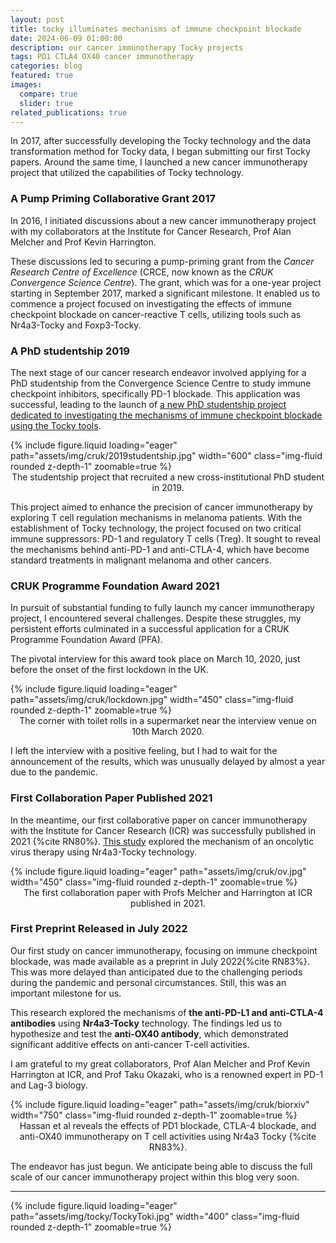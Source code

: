 ```yaml
---
layout: post
title: tocky illuminates mechanisms of immune checkpoint blockade
date: 2024-06-09 01:00:00
description: our cancer immunotherapy Tocky projects
tags: PD1 CTLA4 OX40 cancer immunotherapy
categories: blog
featured: true
images:
  compare: true
  slider: true
related_publications: true
---
```


In 2017, after successfully developing the Tocky technology and the data transformation method for Tocky data, I began submitting our first Tocky papers. Around the same time, I launched a new cancer immunotherapy project that utilized the capabilities of Tocky technology.

### A Pump Priming Collaborative Grant 2017

In 2016, I initiated discussions about a new cancer immunotherapy project with my collaborators at the Institute for Cancer Research, Prof Alan Melcher and Prof Kevin Harrington. 

These discussions led to securing a pump-priming grant from the *Cancer Research Centre of Excellence* (CRCE, now known as the *CRUK Convergence Science Centre*). The grant, which was for a one-year project starting in September 2017, marked a significant milestone. It enabled us to commence a project focused on investigating the effects of immune checkpoint blockade on cancer-reactive T cells, utilizing tools such as Nr4a3-Tocky and Foxp3-Tocky.

### A PhD studentship 2019

The next stage of our cancer research endeavor involved applying for a PhD studentship from the Convergence Science Centre to study immune checkpoint inhibitors, specifically PD-1 blockade. This application was successful, leading to the launch of [a new PhD studentship project dedicated to investigating the mechanisms of immune checkpoint blockade using the Tocky tools](https://www.convergencesciencecentre.ac.uk/research/research-impact/studentship-projects).

<div class="row">
    <div class="col-sm mt-3 mt-md-0 text-center">
        {% include figure.liquid loading="eager" path="assets/img/cruk/2019studentship.jpg" width="600" class="img-fluid rounded z-depth-1" zoomable=true %}
    </div>
</div>
<div class="caption" style="text-align: center;">
The studentship project that recruited a new cross-institutional PhD student in 2019. </div>

This project aimed to enhance the precision of cancer immunotherapy by exploring T cell regulation mechanisms in melanoma patients. With the establishment of Tocky technology, the project focused on two critical immune suppressors: PD-1 and regulatory T cells (Treg). It sought to reveal the mechanisms behind anti-PD-1 and anti-CTLA-4, which have become standard treatments in malignant melanoma and other cancers. 

### CRUK Programme Foundation Award 2021

In pursuit of substantial funding to fully launch my cancer immunotherapy project, I encountered several challenges. Despite these struggles, my persistent efforts culminated in a successful application for a CRUK Programme Foundation Award (PFA).

The pivotal interview for this award took place on March 10, 2020, just before the onset of the first lockdown in the UK.


<div class="row">
    <div class="col-sm mt-3 mt-md-0 text-center">
        {% include figure.liquid loading="eager" path="assets/img/cruk/lockdown.jpg" width="450" class="img-fluid rounded z-depth-1" zoomable=true %}
    </div>
</div>
<div class="caption" style="text-align: center;">
The corner with toilet rolls in a supermarket near the interview venue on 10th March 2020. </div>


I left the interview with a positive feeling, but I had to wait for the announcement of the results, which was unusually delayed by almost a year due to the pandemic.


### First Collaboration Paper Published 2021

In the meantime, our first collaborative paper on cancer immunotherapy with the Institute for Cancer Research (ICR) was successfully published in 2021 {%cite RN80%}. [This study](https://doi.org/10.1136/jitc-2021-004410) explored the mechanism of an oncolytic virus therapy using Nr4a3-Tocky technology.



<div class="row">
    <div class="col-sm mt-3 mt-md-0 text-center">
        {% include figure.liquid loading="eager" path="assets/img/cruk/ov.jpg" width="450" class="img-fluid rounded z-depth-1" zoomable=true %}
    </div>
</div>
<div class="caption" style="text-align: center;">
The first collaboration paper with Profs Melcher and Harrington at ICR published in 2021. </div>

### First Preprint Released in July 2022

Our first study on cancer immunotherapy, focusing on immune checkpoint blockade, was made available as a preprint in July 2022{%cite RN83%}. This was more delayed than anticipated due to the challenging periods during the pandemic and personal circumstances. Still, this was an important milestone for us.

This research explored the mechanisms of **the anti-PD-L1 and anti-CTLA-4 antibodies** using **Nr4a3-Tocky** technology. The findings led us to hypothesize and test the **anti-OX40 antibody**, which demonstrated significant additive effects on anti-cancer T-cell activities.

I am grateful to my great collaborators, Prof Alan Melcher and Prof Kevin Harrington at ICR, and Prof Taku Okazaki, who is a renowned expert in PD-1 and Lag-3 biology.

<div class="row">
    <div class="col-sm mt-3 mt-md-0 text-center">
        {% include figure.liquid loading="eager" path="assets/img/cruk/biorxiv" width="750" class="img-fluid rounded z-depth-1" zoomable=true %}
    </div>
</div>
<div class="caption" style="text-align: center;">
Hassan et al reveals the effects of PD1 blockade, CTLA-4 blockade, and anti-OX40 immunotherapy on T cell activities using Nr4a3 Tocky {%cite RN83%}. </div>

The endeavor has just begun. We anticipate being able to discuss the full scale of our cancer immunotherapy project within this blog very soon.

---
<div class="row">
    <div class="col-sm mt-3 mt-md-0 text-center">
        {% include figure.liquid loading="eager" path="assets/img/tocky/TockyToki.jpg" width="400" class="img-fluid rounded z-depth-1" zoomable=true %}
    </div>
</div>